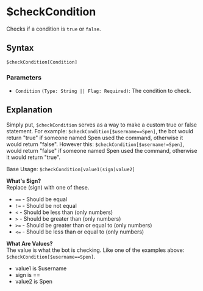 # $checkCondition
Checks if a condition is `true` or `false`.

## Syntax
```
$checkCondition[Condition]
```

### Parameters 
- `Condition` `(Type: String || Flag: Required)`: The condition to check.

## Explanation
Simply put, `$checkCondition` serves as a way to make a custom true or false statement. For example: `$checkCondition[$username==Spen]`, the bot would return "true" if someone named Spen used the command, otherwise it would return "false". However this: `$checkCondition[$username!=Spen]`, would return "false" if someone named Spen used the command, otherwise it would return "true".

Base Usage: `$checkCondition[value1(sign)value2]`

**What's Sign?**\
Replace (sign) with one of these.

- `==` - Should be equal 
- `!=` - Should be not equal 
- `<` - Should be less than (only numbers) 
- `>` - Should be greater than (only numbers) 
- `>=` - Should be greater than or equal to (only numbers) 
- `<=` - Should be less than or equal to (only numbers) 

**What Are Values?**\
The value is what the bot is checking. Like one of the examples above: `$checkCondition[$username==Spen]`.

- value1 is $username
- sign is ==
- value2 is Spen
